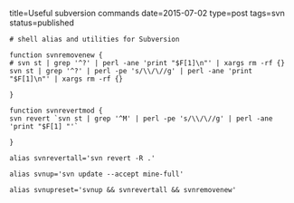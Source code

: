 title=Useful subversion commands
date=2015-07-02
type=post
tags=svn
status=published
~~~~~~
# shell alias and utilities for Subversion

function svnremovenew {
# svn st | grep '^?' | perl -ane 'print "$F[1]\n"' | xargs rm -rf {}
svn st | grep '^?' | perl -pe 's/\\/\//g' | perl -ane 'print "$F[1]\n"' | xargs rm -rf {}

}

function svnrevertmod {
svn revert `svn st | grep '^M' | perl -pe 's/\\/\//g' | perl -ane 'print "$F[1] "'`

}

alias svnrevertall='svn revert -R .'

alias svnup='svn update --accept mine-full'

alias svnupreset='svnup && svnrevertall && svnremovenew'